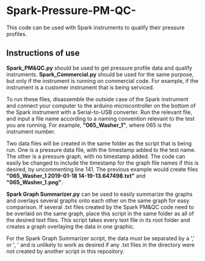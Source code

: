 # Spark-Pressure-PM-QC-

This code can be used with Spark instruments to qualify their pressure profiles. 

## Instructions of use

<b> Spark_PM&QC.py</b> should be used to get pressure profile data and qualify instruments. 
<b>Spark_Commercial.py</b> should be used for the same purpose, but only if the instrument is running on commercial code. For example, if the instrument is a customer instrument that is being serviced. 

To run these files, disassemble the outside case of the Spark instrument and connect your computer to the arduino microcontroller on the bottom of the Spark instrument with a Serial-to-USB converter. Run the relevant file, and input a file name according to a naming convention relevant to the test you are running. For example, <b>"065_Washer_1"</b>, where 065 is the instrument number.

Two data files will be created in the same folder as the script that is being run. One is a pressure data file, with the timestamp added to the test name. The other is a pressure graph, with no timestamp added. The code can easily be changed to include the timestamp for the graph file names if this is desired, by uncommenting line 141. The previous example would create files <b>"065_Washer_1 2019-01-18 14-19-13.647498.txt"</b> and <b>"065_Washer_1.png"</b>.

<b>Spark Graph Summarizer.py</b> can be used to easily summarize the graphs and overlays several graphs onto each other on the same graph for easy comparison. If several .txt files created by the Spark PM&QC code need to be overlaid on the same graph, place this script in the same folder as all of the desired text files. This script takes every text file in its root folder and creates a graph overlaying the data in one graphic. 

For the Spark Graph Summarizer script, the data must be separated by a ',' or ', ' and is unlikely to work as desired if any .txt files in the directory were not created by another script in this repository. 
